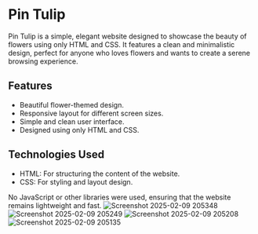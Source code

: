 # Pin Tulip

Pin Tulip is a simple, elegant website designed to showcase the beauty of flowers using only HTML and CSS. It features a clean and minimalistic design, perfect for anyone who loves flowers and wants to create a serene browsing experience.

## Features

- Beautiful flower-themed design.
- Responsive layout for different screen sizes.
- Simple and clean user interface.
- Designed using only HTML and CSS.

## Technologies Used

- HTML: For structuring the content of the website.
- CSS: For styling and layout design.
  
No JavaScript or other libraries were used, ensuring that the website remains lightweight and fast.
![Screenshot 2025-02-09 205348](https://github.com/user-attachments/assets/acee8e00-f486-4622-ad80-055b8cfc355c)
![Screenshot 2025-02-09 205249](https://github.com/user-attachments/assets/9c881970-d6d3-46e8-be67-b7f8d8e8b5ea)
![Screenshot 2025-02-09 205208](https://github.com/user-attachments/assets/d2d50601-e813-4dbb-bf97-b9345a0bef12)
![Screenshot 2025-02-09 205135](https://github.com/user-attachments/assets/25eabab9-8750-4e01-9cc6-fafb15fa575a)

